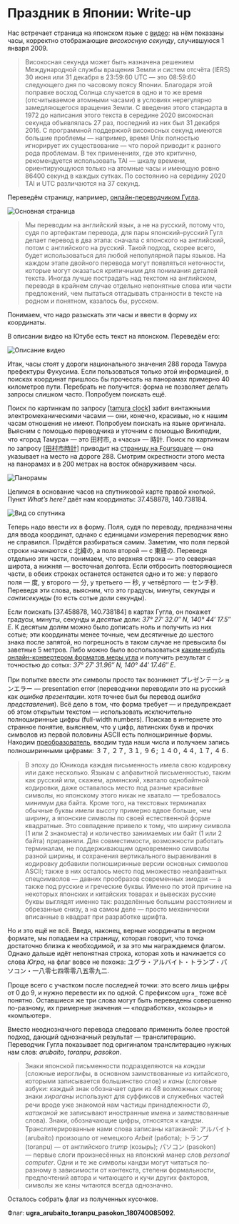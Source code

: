 # Праздник в Японии: Write-up

Нас встречает страница на японском языке с [видео](https://www.youtube.com/watch?v=PJ4TWChcKpI): на нём показаны часы, корректно отображающие _високосную секунду_, случившуюся 1 января 2009.

> Високосная секунда может быть назначена решением Международной службы вращения Земли и систем отсчёта (IERS) 30 июня или 31 декабря в 23:59:60 UTC — это 08:59:60 следующего дня по часовому поясу Японии. Благодаря этой поправке восход Солнца случается в одно и то же время (отсчитываемое атомными часами) в условиях нерегулярно замедляющегося вращения Земли. С введения этого стандарта в 1972 до написания этого текста в середине 2020 високосная секунда объявлялась 27 раз, последний из них был 31 декабря 2016. С программной поддержкой високосных секунд имеются большие проблемы — например, время Unix полностью игнорирует их существование — что порой приводит к разного рода проблемам. В тех применениях, где это критично, рекомендуется использовать TAI — шкалу времени, ориентирующуюся только на атомные часы и имеющую ровно 86400 секунд в каждых сутках. По состоянию на середину 2020 TAI и UTC различаются на 37 секунд.

Переведём страницу, например, [онлайн-переводчиком Гугла](https://translate.google.com/).

![Основная страница](writeup/main.png)

> Мы переводим на английский язык, а не на русский, потому что, судя по артефактам перевода, для пары японский–русский Гугл делает перевод в два этапа: сначала с японского на английский, потом с английского на русский. Такой подход, скорее всего, будет использоваться для любой непопулярной пары языков. На каждом этапе двойного перевода могут появляться неточности, которые могут оказаться критичными для понимания деталей текста. Иногда лучше пострадать над текстом на английском, переводя в крайнем случае отдельно непонятные слова или части предложений, чем пытаться отгадывать странности в тексте на родном и понятном, казалось бы, русском.

Понимаем, что надо разыскать эти часы и ввести в форму их координаты. 

В описании видео на Ютубе есть текст на японском. Переведём его:

![Описание видео](writeup/video-desc.png)

Итак, часы стоят у дороги национального значения 288 города Тамура префектуры Фукусима. Если пользоваться только этой информацией, в поисках координат пришлось бы прочесать на панорамах примерно 40 километров пути. Перебрать не получится: форма не позволяет делать запросы слишком часто. Попробуем поискать ещё.

Поиск по картинкам по запросу [[tamura clock](https://www.google.com/search?q=tamura+clock&tbm=isch)] забит винтажными электромеханическими часами — они, конечно, красивые, но к нашим часам отношения не имеют. Попробуем поискать на языке оригинала. Выясним с помощью переводчика и уточним с помощью Википедии, что «город Тамура» — это 田村市, а «часы» — 時計. Поиск по картинкам по запросу [[田村市時計](https://www.google.com/search?q=田村市時計&tbm=isch)] приводит на [страницу на Foursquare](https://foursquare.com/v/%E7%94%B0%E6%9D%91%E5%B8%82%E9%83%BD%E8%B7%AF%E9%9B%BB%E6%B3%A2%E6%99%82%E8%A8%88%E5%A1%94/557fa66b498e859df0f530d7) — она указывает на место на дороге 288. Смотрим окрестности этого места на панорамах и в 200 метрах на восток обнаруживаем часы.

![Панорамы](writeup/street-view.png)

Целимся в основание часов на спутниковой карте правой кнопкой. Пункт _What’s here?_ даёт нам координаты: 37.458878, 140.738184.

![Вид со спутника](writeup/top-view.png)

Теперь надо ввести их в форму. Поля, судя по переводу, предназначены для ввода координат, однако с единицами измерения переводчик явно не справился. Придётся разбираться самим. Заметим, что поля первой строки начинаются с 北緯の, а поля второй — с 東経の. Переведя отдельно эти части, понимаем, что верхняя строка — это северная широта, а нижняя — восточная долгота. Если отбросить повторяющиеся части, в обеих строках останется останется одно и то же: у первого поля — 度, у второго — 分, у третьего — 秒, у четвёртого — センチ秒. Переведя эти слова, выясним, что это градусы, минуты, секунды и _сантисекунды_ (то есть сотые доли секунды).

Если поискать [37.458878, 140.738184] в картах Гугла, он покажет градусы, минуты, секунды и _десятые_ доли: _37° 27′ 32.0″ N, 140° 44′ 17.5″ E_. К десятым долям можно было дописать ноль и получить из них сотые; эти координаты менее точные, чем десятичные до шестого знака после запятой, но погрешность в таком случае не превысила бы заветные 5 метров. Либо можно было воспользоваться [каким-нибудь онлайн-конвертером форматов меры угла](https://www.rapidtables.com/convert/number/degrees-to-degrees-minutes-seconds.html) и получить результат с точностью до сотых: _37° 27′ 31.96″ N, 140° 44′ 17.46″ E_.

При попытке ввести эти символы просто так возникнет プレゼンテーションエラー — presentation error (переводчики переводили это на русский как _ошибка презентации_. хотя точнее был бы перевод _ошибка представления_). Всё дело в том, что форма требует — и предупреждает об этом открытым текстом — использовать исключительно полноширинные цифры (full-width numbers). Поискав в интернете это странное понятие, выясняем, что у цифр, латинских букв и прочих символов из первой половины ASCII есть полноширинные формы. Находим [преобразователь](https://en.calc-site.com/letters/convert_full_half), вводим туда наши числа и получаем запись полноширинными цифрами: ３７, ２７, ３１, ９６; １４０, ４４, １７, ４６.

> В эпоху до Юникода каждая письменность имела свою кодировку или даже несколько. Языкам с алфавитной письменностью, таким как русский или, скажем, армянский, хватало однобайтной кодировки, даже оставалось место под разные красивые символы, но японскому этого никак не хватало — требовалось минимум два байта. Кроме того, на текстовых терминалах обычные буквы имели высоту примерно вдвое больше, чем ширину, а японские символы по своей естественной форме квадратные. Это совпадение привело к тому, что ширину символа (1 или 2 знакоместа) и количество занимаемых им байт (1 или 2 байта) приравняли. Для совместимости, возможности работать терминалам, не поддерживающим одновременно символы разной ширины, и сохранения вертикального выравнивания в кодировку добавили полноширинные версии основных символов ASCII; также в них осталось место под множество неалфавитных спецсимволов — давних прообразов современных эмодзи — а также под русские и греческие буквы. Именно по этой причине на некоторых японских и китайских товарах и вывесках русские буквы выглядят именно так: разделённые большим расстоянием и обрезанные снизу, а на самом деле — просто механически вписанные в квадрат при разработке шрифта.

Но и это ещё не всё. Введя, наконец, верные координаты в верном формате, мы попадаем на страницу, которая говорит, что точка достаточно близка к необходимой, и за это мы награждаемся флагом. Однако дальше идёт непонятная строка, которая хоть и начинается со слова _Югра_, на флаг вовсе не похожа: ユグラ・アルバイト・トランプ・パソコン・一八零七四零零八五零九二.

Проще всего с участком после последней точки: это всего лишь цифры от 0 до 9, и нужно перевести их по одной. С префиксом `ugra_` тоже всё понятно. Оставшиеся же три слова могут быть переведены совершенно по-разному, их примерные значения — «подработка», «козырь» и «компьютер».

Вместо неоднозначного перевода следовало применить более простой подход, дающий однозначный результат — транслитерацию. Переводчик Гугла показывает под оригиналом транслитерацию нужных нам слов: _arubaito_, _toranpu_, _pasokon_.

> Знаки японской письменности подразделяются на _кандзи_ (сложные иероглифы, в основном заимствованные из китайского, которыми записывается большинство слов) и _каны_ (слоговые азбуки: каждый знак обозначает один из 48 возможных слогов; знаки _хираганы_ используют для суффиксов и служебных частей речи вроде уже знакомой нам частицы принадлежности の, _катаканой_ же записывают иностранные имена и заимствованные слова). Знаки, обозначающие цифры, относятся к кандзи. Транслитерированные нами слова записаны катаканой: アルバイト (arubaito) произошло от немецкого _Arbeit_ (работа); トランプ (toranpu) — от английского _trump_ (козырь); パソコン (pasokon) — первые слоги произнесённых на японский манер слов _personal computer_. Одни и те же символы кандзи могут читаться по-разному в зависимости от контекста, степени формальности, предпочтений автора и читающего и кучи других факторов, символы же каны читаются всегда однозначно.

Осталось собрать флаг из полученных кусочков.

Флаг: **ugra_arubaito_toranpu_pasokon_180740085092**.

